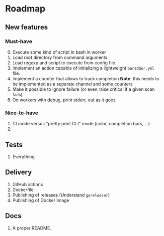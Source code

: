 # Roadmap

## New features

### Must-have

0. Execute some kind of script in bash in worker
1. Load root directory from command arguments
2. Load regexp and script to execute from config file
3. Implement an action capable of initializing a lightweight `baraddur.yml` file.
4. Implement a counter that allows to track completion
   **Note**: this needs to be implemented as a separate channel and some counters
5. Make it possible to ignore failure (or even raise critical if a given scan fails)
6. On workers with debug, print stderr, out as it goes

### Nice-to-have

1. CI mode versus "pretty print CLI" mode (color, completion bars, ...)
1.

## Tests

1. Everything

## Delivery

1. GitHub actions
2. Dockerfile
3. Publishing of releases (Understand `goreleaser`)
4. Publishing of Docker Image

## Docs

1. A proper README.
